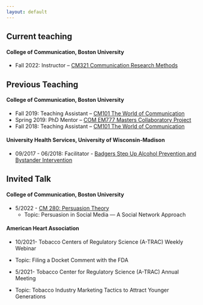 ```yaml
---
layout: default
---
```


## Current teaching
#### College of Communication, Boston University
 - Fall 2022: Instructor – [CM321 Communication Research Methods](https://www.bu.edu/academics/com/courses/com-cm-321/)

## Previous Teaching

#### College of Communication, Boston University
 - Fall 2019: Teaching Assistant – [CM101 The World of Communication](https://www.bu.edu/academics/com/courses/com-co-101/)
 - Spring 2019: PhD Mentor – [COM EM777 Masters Collaboratory Project](https://www.bu.edu/academics/com/courses/com-em-777/)
 - Fall 2018: Teaching Assistant – [CM101 The World of Communication](https://www.bu.edu/academics/com/courses/com-co-101/)

#### University Health Services, University of Wisconsin-Madison
 - 09/2017 - 06/2018: Facilitator - [Badgers Step Up Alcohol Prevention and Bystander Intervention](https://guide.cfli.wisc.edu/documents/badgers-step-up/)

## Invited Talk
#### College of Communication, Boston University
- 5/2022 - [CM 280: Persuasion Theory](https://www.bu.edu/academics/com/courses/com-cm-280/)
  - Topic: Persuasion in Social Media — A Social Network Approach

#### American Heart Association 
-  10/2021- Tobacco Centers of Regulatory Science (A-TRAC) Weekly Webinar
  - Topic: Filing a Docket Comment with the FDA

-  5/2021- Tobacco Center for Regulatory Science (A-TRAC) Annual Meeting 
  - Topic: Tobacco Industry Marketing Tactics to Attract Younger Generations

